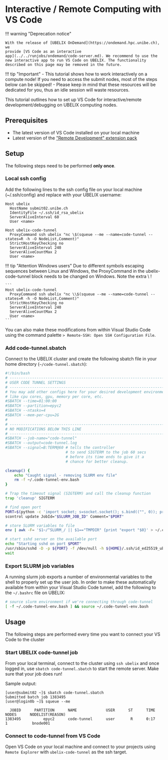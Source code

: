 # Interactive / Remote Computing with VS Code

!!! warning "Deprecation notice"

    With the release of [UBELIX OnDemand](https://ondemand.hpc.unibe.ch), we
    provide [VS Code as an interactive
    app](../../runjobs/ondemand/code-server.md). We recommend to use the
    new interactive app to run VS Code on UBELIX. The functionality
    described on this page may be removed in the future.

!!! tip "Important"
    - This tutorial shows how to work interactively on a compute node! If you need to access the submit nodes, most of the steps below can be skipped!
    - Please keep in mind that these resources will be dedicated for you, thus an idle session will waste resources.

This tutorial outlines how to set up VS Code for interactive/remote development/debugging on UBELIX computing nodes.

## Prerequisites

- The latest version of VS Code installed on your local machine
- Latest version of the ["Remote Development" extension pack](https://marketplace.visualstudio.com/items?itemName=ms-vscode-remote.vscode-remote-extensionpack)

## Setup

The following steps need to be performed **only once**.

### Local ssh config

Add the following lines to the ssh config file on your local machine (~/.ssh/config) and replace <name> with your UBELIX username:

```
Host ubelix
  HostName submit02.unibe.ch
  IdentityFile ~/.ssh/id_rsa_ubelix
  ServerAliveInterval 60
  User <name>

Host ubelix-code-tunnel
  ProxyCommand ssh ubelix "nc \$(squeue --me --name=code-tunnel --states=R -h -O NodeList,Comment)"
  StrictHostKeyChecking no
  ServerAliveInterval 240
  ServerAliveCountMax 2
  User <name>
```

!!! tip "Attention Windows users"
    Due to different symbols escaping sequences between Linux and Windows, the
    ProxyCommand in the ubelix-code-tunnel block needs to be changed on Windows.
    Note the extra \\ !

    ```
    Host ubelix-code-tunnel
      ProxyCommand ssh ubelix "nc \\$(squeue --me --name=code-tunnel --states=R -h -O NodeList,Comment)"
      StrictHostKeyChecking no
      ServerAliveInterval 240
      ServerAliveCountMax 2
      User <name>
    ```

You can also make these modifications from within Visual Studio Code using the command palette `> Remote-SSH: Open SSH Configuration File`.

### Add code-tunnel.sbatch

Connect to the UBELIX cluster and create the following sbatch file in your home directory (`~/code-tunnel.sbatch`):

```bash
#!/bin/bash
# -----------------------------------------------------------------------------
# USER CODE TUNNEL SETTINGS
# -----------------------------------------------------------------------------
# You may add other configs here for your desired development environment,
# like cpu cores, gpu, memory per core, etc.
#SBATCH --time=01:00:00
#SBATCH --partition=epyc2
#SBATCH --ntasks=4
#SBATCH --mem-per-cpu=2G
#
# -----------------------------------------------------------------------------
# NO MODIFICATIONS BELOW THIS LINE
# -----------------------------------------------------------------------------
#SBATCH --job-name="code-tunnel"
#SBATCH --output=code-tunnel.log
#SBATCH --signal=B:TERM@60 # tells the controller
                           # to send SIGTERM to the job 60 secs
                           # before its time ends to give it a
                           # chance for better cleanup.

cleanup() {
    echo "Caught signal - removing SLURM env file"
    rm -f ~/.code-tunnel-env.bash
}

# Trap the timeout signal (SIGTERM) and call the cleanup function
trap 'cleanup' SIGTERM

# find open port
PORT=$(python -c 'import socket; s=socket.socket(); s.bind(("", 0)); print(s.getsockname()[1]); s.close()')
scontrol update JobId="$SLURM_JOB_ID" Comment="$PORT"

# store SLURM variables to file
env | awk -F= '$1~/^SLURM_/ || $1=="TMPDIR" {print "export "$0}' > ~/.code-tunnel-env.bash

# start sshd server on the available port
echo "Starting sshd on port $PORT"
/usr/sbin/sshd -D -p ${PORT} -f /dev/null -h ${HOME}/.ssh/id_ed25519_ubelix_internal &
wait
```

### Export SLURM job variables

A running slurm job exports a number of environmental variables to the shell to properly set up the user job.
In order to make these automatically available from within your Visual Studio Code tunnel, add the following to the `~/.bashrc` file on UBELIX:

```bash
# source slurm environment if we're connecting through code-tunnel
[ -f ~/.code-tunnel-env.bash ] && source ~/.code-tunnel-env.bash
```

## Usage

The following steps are performed every time you want to connect your VS Code to the cluster

### Start UBELIX code-tunnel job
From your local terminal, connect to the cluster using `ssh ubelix` and once logged in, 
use `sbatch code-tunnel.sbatch` to start the remote server. Make sure that your job does run!

Sample output:
   
```commandline
[user@submit02 ~]$ sbatch code-tunnel.sbatch
Submitted batch job 1383495
[user@login0b ~]$ squeue --me

  JOBID      PARTITION      NAME             USER      ST      TIME      NODES      NODELIST(REASON)
1383495          epyc2      code-tunnel      user       R      0:17          1           bnode001
```

### Connect to code-tunnel from VS Code
Open VS Code on your local machine and connect to your projects using `Remote Explorer` with `ubelix-code-tunnel` as the ssh target.
